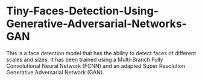 # Tiny-Faces-Detection-Using-Generative-Adversarial-Networks-GAN
This is a face detection model that has the ability to detect faces of different scales and sizes. It has been trained using a Multi-Branch Fully Convolutional Neural Network (FCNN) and an adapted Super Resolution Generative Adversarial Network (GAN).
